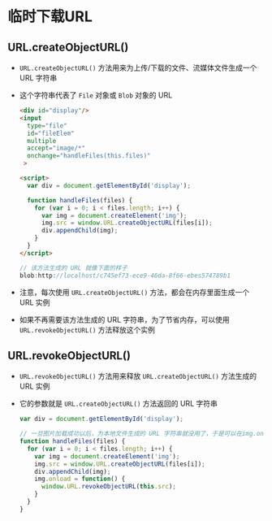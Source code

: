 # 临时下载URL

## URL.createObjectURL()

+ `URL.createObjectURL()` 方法用来为上传/下载的文件、流媒体文件生成一个 URL 字符串

+ 这个字符串代表了 `File` 对象或 `Blob` 对象的 URL

  ```html
  <div id="display"/>
  <input
    type="file"
    id="fileElem"
    multiple
    accept="image/*"
    onchange="handleFiles(this.files)"
   >

  <script>
    var div = document.getElementById('display');

    function handleFiles(files) {
      for (var i = 0; i < files.length; i++) {
        var img = document.createElement('img');
        img.src = window.URL.createObjectURL(files[i]);
        div.appendChild(img);
      }
    }
  </script>
  ```

  ```js
  // 该方法生成的 URL 就像下面的样子
  blob:http://localhost/c745ef73-ece9-46da-8f66-ebes574789b1
  ```

+ 注意，每次使用 `URL.createObjectURL()` 方法，都会在内存里面生成一个 URL 实例

+ 如果不再需要该方法生成的 URL 字符串，为了节省内存，可以使用 `URL.revokeObjectURL()` 方法释放这个实例

## URL.revokeObjectURL()

+ `URL.revokeObjectURL()` 方法用来释放 `URL.createObjectURL()` 方法生成的 URL 实例

+ 它的参数就是 `URL.createObjectURL()` 方法返回的 URL 字符串

  ```js
  var div = document.getElementById('display');

  // 一旦图片加载成功以后，为本地文件生成的 URL 字符串就没用了，于是可以在img.onload回调函数里面，通过URL.revokeObjectURL()方法卸载这个 URL 实例
  function handleFiles(files) {
    for (var i = 0; i < files.length; i++) {
      var img = document.createElement('img');
      img.src = window.URL.createObjectURL(files[i]);
      div.appendChild(img);
      img.onload = function() {
        window.URL.revokeObjectURL(this.src);
      }
    }
  }
  ```
